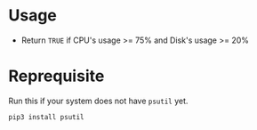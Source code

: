 # Usage

* Return `TRUE` if CPU's usage >= 75% and Disk's usage >= 20%

# Reprequisite

Run this if your system does not have `psutil` yet.

```bash
pip3 install psutil
```
